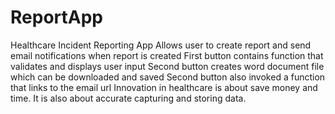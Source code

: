 # ReportApp
Healthcare Incident Reporting App 
Allows user to create report and send email notifications when report is created
First button contains function that validates and displays user input
Second button creates word document file which can be downloaded and saved
Second button also invoked a function that links to the email url
Innovation in healthcare is about save money and time.
It is also about accurate capturing and storing data.
